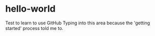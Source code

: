 # hello-world
Test to learn to use GitHub
Typing into this area because the 'getting started' process told me to.
